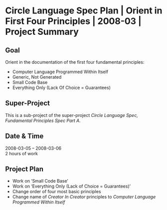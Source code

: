 ﻿Circle Language Spec Plan | Orient in First Four Principles | 2008-03 | Project Summary
======================================================================================


Goal
----

Orient in the documentation of the first four fundamental principles:

- Computer Language Programmed Within Itself
- Generic, Not Generated
- Small Code Base
- Everything Only (Lack Of Choice = Guarantees)


Super-Project
-------------

This is a sub-project of the super-project *Circle Language Spec, Fundamental Principles Spec Part A.*


Date & Time
-----------

2008-03-05 – 2008-03-06  
2 hours of work


Project Plan
------------

- Work on ‘Small Code Base’
- Work on ‘Everything Only (Lack of Choice = Guarantees)’
- Change order of four most basic principles
- Change name of *Creator In Creator* principles to *Computer Language Programmed Within Itself*